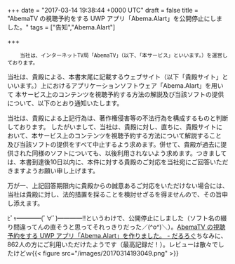 
+++
date = "2017-03-14 19:38:44 +0000 UTC"
draft = false
title = "AbemaTV の視聴予約をする UWP アプリ「Abema.Alart」を公開停止にしました。"
tags = ["告知","Abema.Alart"]

+++
>
        当社は、インターネットTV局「AbemaTV」（以下、「本サービス」といいます。）を運営しております。
 
当社は、貴殿による、本書末尾に記載するウェブサイト（以下「貴殿サイト」といいます。）上におけるアプリケーションソフトウェア「Abema.Alart」を用いて
本サービス上のコンテンツを視聴予約する方法の解説及び当該ソフトの提供について、以下のとおり通知いたします。
 
当社は、貴殿による上記行為は、著作権侵害等の不法行為を構成するものと判断しております。
したがいまして、当社は、貴殿に対し、直ちに、貴殿サイトにおいて、本サービス上のコンテンツを視聴予約する方法について解説すること
及び当該ソフトの提供をすべて中止するよう求めます。併せて、貴殿が過去に提供された同様のソフトについても、以後利用されないよう求めます。つきましては、本書到達後10日以内に、本件に対する貴殿のご対応を当社宛にご回答いただきますようお願い申し上げます。
 
万が一、上記回答期限内に貴殿からの誠意あるご対応をいただけない場合には、当社は貴殿に対し、法的措置を採ることを検討せざるを得ませんので、その旨申し添えます。

    
ﾋﾟｬ━━━━(ﾟ∀ﾟ)━━━━!!というわけで、公開停止にしました（ソフト名の綴り間違ってんの直そうと思ってそれっきりだった／(^o^)＼）。[AbemaTV の視聴予約をする UWP アプリ「Abema.Alart」を作りました。 - だるろぐ](https://blog.daruyanagi.jp/entry/2016/10/11/201541)ちなみに、862人の方にご利用いただけたようです（最高記録だ！）。レビューは散々でしたけどｗ{{< figure src="/images/20170314193049.png"  >}}


